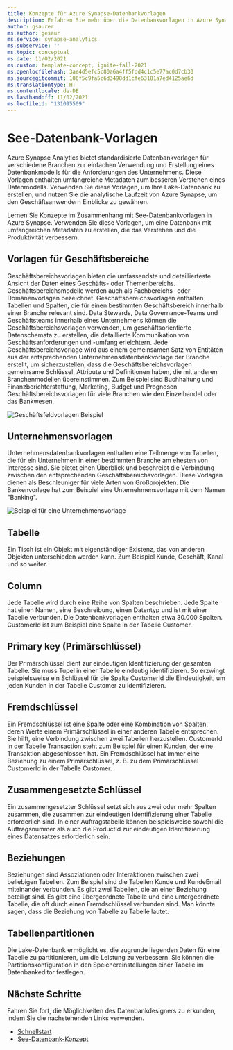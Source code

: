 ```yaml
---
title: Konzepte für Azure Synapse-Datenbankvorlagen
description: Erfahren Sie mehr über die Datenbankvorlagen in Azure Synapse
author: gsaurer
ms.author: gesaur
ms.service: synapse-analytics
ms.subservice: ''
ms.topic: conceptual
ms.date: 11/02/2021
ms.custom: template-concept, ignite-fall-2021
ms.openlocfilehash: 3ae4d5efc5c80a6a4ff5fdd4c1c5e77ac0d7cb30
ms.sourcegitcommit: 106f5c9fa5c6d3498dd1cfe63181a7ed4125ae6d
ms.translationtype: HT
ms.contentlocale: de-DE
ms.lasthandoff: 11/02/2021
ms.locfileid: "131095509"
---
```

# <a name="lake-database-templates"></a>See-Datenbank-Vorlagen

Azure Synapse Analytics bietet standardisierte Datenbankvorlagen für verschiedene Branchen zur einfachen Verwendung und Erstellung eines Datenbankmodells für die Anforderungen des Unternehmens. Diese Vorlagen enthalten umfangreiche Metadaten zum besseren Verstehen eines Datenmodells. Verwenden Sie diese Vorlagen, um Ihre Lake-Datenbank zu erstellen, und nutzen Sie die analytische Laufzeit von Azure Synapse, um den Geschäftsanwendern Einblicke zu gewähren.

Lernen Sie Konzepte im Zusammenhang mit See-Datenbankvorlagen in Azure Synapse. Verwenden Sie diese Vorlagen, um eine Datenbank mit umfangreichen Metadaten zu erstellen, die das Verstehen und die Produktivität verbessern.  

## <a name="business-area-templates"></a>Vorlagen für Geschäftsbereiche  

Geschäftsbereichsvorlagen bieten die umfassendste und detaillierteste Ansicht der Daten eines Geschäfts- oder Themenbereichs. Geschäftsbereichsmodelle werden auch als Fachbereichs- oder Domänenvorlagen bezeichnet. Geschäftsbereichsvorlagen enthalten Tabellen und Spalten, die für einen bestimmten Geschäftsbereich innerhalb einer Branche relevant sind. Data Stewards, Data Governance-Teams und Geschäftsteams innerhalb eines Unternehmens können die Geschäftsbereichsvorlagen verwenden, um geschäftsorientierte Datenschemata zu erstellen, die detaillierte Kommunikation von Geschäftsanforderungen und -umfang erleichtern. Jede Geschäftsbereichsvorlage wird aus einem gemeinsamen Satz von Entitäten aus der entsprechenden Unternehmensdatenbankvorlage der Branche erstellt, um sicherzustellen, dass die Geschäftsbereichsvorlagen gemeinsame Schlüssel, Attribute und Definitionen haben, die mit anderen Branchenmodellen übereinstimmen. Zum Beispiel sind Buchhaltung und Finanzberichterstattung, Marketing, Budget und Prognosen Geschäftsbereichsvorlagen für viele Branchen wie den Einzelhandel oder das Bankwesen. 

![Geschäftsfeldvorlagen Beispiel](./media/concepts-database-templates/business-area-template-example.png)

## <a name="enterprise-templates"></a>Unternehmensvorlagen 

Unternehmensdatenbankvorlagen enthalten eine Teilmenge von Tabellen, die für ein Unternehmen in einer bestimmten Branche am ehesten von Interesse sind. Sie bietet einen Überblick und beschreibt die Verbindung zwischen den entsprechenden Geschäftsbereichsvorlagen. Diese Vorlagen dienen als Beschleuniger für viele Arten von Großprojekten. Die Bankenvorlage hat zum Beispiel eine Unternehmensvorlage mit dem Namen "Banking". 

![Beispiel für eine Unternehmensvorlage](./media/concepts-database-templates/enterprise-template-example.png)

## <a name="table"></a>Tabelle

Ein Tisch ist ein Objekt mit eigenständiger Existenz, das von anderen Objekten unterschieden werden kann. Zum Beispiel Kunde, Geschäft, Kanal und so weiter.

## <a name="column"></a>Column

Jede Tabelle wird durch eine Reihe von Spalten beschrieben. Jede Spalte hat einen Namen, eine Beschreibung, einen Datentyp und ist mit einer Tabelle verbunden. Die Datenbankvorlagen enthalten etwa 30.000 Spalten. CustomerId ist zum Beispiel eine Spalte in der Tabelle Customer.

## <a name="primary-key"></a>Primary key (Primärschlüssel)

Der Primärschlüssel dient zur eindeutigen Identifizierung der gesamten Tabelle. Sie muss Tupel in einer Tabelle eindeutig identifizieren. So erzwingt beispielsweise ein Schlüssel für die Spalte CustomerId die Eindeutigkeit, um jeden Kunden in der Tabelle Customer zu identifizieren.

## <a name="foreign-key"></a>Fremdschlüssel

Ein Fremdschlüssel ist eine Spalte oder eine Kombination von Spalten, deren Werte einem Primärschlüssel in einer anderen Tabelle entsprechen. Sie hilft, eine Verbindung zwischen zwei Tabellen herzustellen. CustomerId in der Tabelle Transaction steht zum Beispiel für einen Kunden, der eine Transaktion abgeschlossen hat. Ein Fremdschlüssel hat immer eine Beziehung zu einem Primärschlüssel, z. B. zu dem Primärschlüssel CustomerId in der Tabelle Customer.

## <a name="composite-key"></a>Zusammengesetzte Schlüssel

Ein zusammengesetzter Schlüssel setzt sich aus zwei oder mehr Spalten zusammen, die zusammen zur eindeutigen Identifizierung einer Tabelle erforderlich sind. In einer Auftragstabelle können beispielsweise sowohl die Auftragsnummer als auch die ProductId zur eindeutigen Identifizierung eines Datensatzes erforderlich sein.

## <a name="relationships"></a>Beziehungen

Beziehungen sind Assoziationen oder Interaktionen zwischen zwei beliebigen Tabellen. Zum Beispiel sind die Tabellen Kunde und KundeEmail miteinander verbunden. Es gibt zwei Tabellen, die an einer Beziehung beteiligt sind. Es gibt eine übergeordnete Tabelle und eine untergeordnete Tabelle, die oft durch einen Fremdschlüssel verbunden sind. Man könnte sagen, dass die Beziehung von Tabelle zu Tabelle lautet.

## <a name="table-partitions"></a>Tabellenpartitionen

Die Lake-Datenbank ermöglicht es, die zugrunde liegenden Daten für eine Tabelle zu partitionieren, um die Leistung zu verbessern. Sie können die Partitionskonfiguration in den Speichereinstellungen einer Tabelle im Datenbankeditor festlegen.

## <a name="next-steps"></a>Nächste Schritte

Fahren Sie fort, die Möglichkeiten des Datenbankdesigners zu erkunden, indem Sie die nachstehenden Links verwenden.
- [Schnellstart](quick-start-create-lake-database.md)
- [See-Datenbank-Konzept](concepts-lake-database.md)
